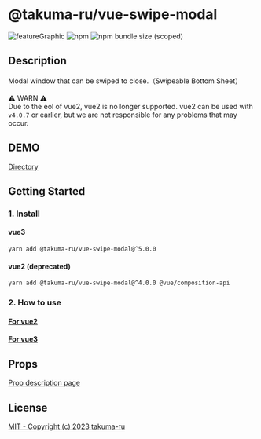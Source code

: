 # @takuma-ru/vue-swipe-modal

![featureGraphic](https://user-images.githubusercontent.com/49429291/182005490-2e0631ca-8271-48e6-9282-25df81ba0f8f.png)
![npm](https://img.shields.io/npm/dt/@takuma-ru/vue-swipe-modal?style=flat-square)
![npm bundle size (scoped)](https://img.shields.io/bundlephobia/min/@takuma-ru/vue-swipe-modal?style=flat-square)

## Description
Modal window that can be swiped to close.（Swipeable Bottom Sheet）<br>
<br>
⚠️ WARN ⚠️<br>
Due to the eol of vue2, vue2 is no longer supported. vue2 can be used with `v4.0.7` or earlier, but we are not responsible for any problems that may occur.


## DEMO
[Directory]()

## Getting Started
### 1. Install
#### vue3
```shell
yarn add @takuma-ru/vue-swipe-modal@^5.0.0
```

#### vue2 (deprecated)
```shell
yarn add @takuma-ru/vue-swipe-modal@^4.0.0 @vue/composition-api
```

### 2. How to use
#### [For vue2](https://vue-swipe-modal-docs.takumaru.dev/started/vue2) <br>
#### [For vue3](https://vue-swipe-modal-docs.takumaru.dev/started/vue3) <br>

## Props
[Prop description page](https://vue-swipe-modal-docs.takumaru.dev/props)

## License
[MIT - Copyright (c) 2023 takuma-ru](https://github.com/takuma-ru/vue-swipe-modal/blob/main/LICENSE.md)